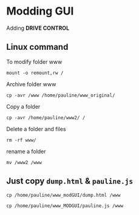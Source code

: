 # Modding GUI

Adding **DRIVE CONTROL**  

## Linux command

To modify folder www  
```
mount -o remount,rw /
```

Archive folder www  
```
cp -avr /www /home/pauline/www_original/
```

Copy a folder  
```
cp -avr /home/pauline/www2/ /
```

Delete a folder and files  
```
rm -rf www/
```

rename a folder  
```
mv /www2 /www
```

## Just copy `dump.html` & `pauline.js`  

```
cp /home/pauline/www_modGUI/dump.html /www
```
```
cp /home/pauline/www_MODGUI/pauline.js /www
```  
